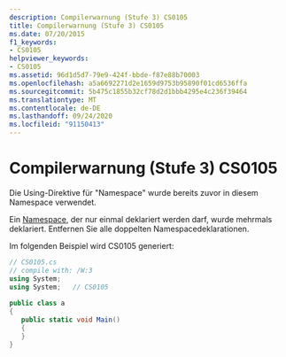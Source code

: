 ```yaml
---
description: Compilerwarnung (Stufe 3) CS0105
title: Compilerwarnung (Stufe 3) CS0105
ms.date: 07/20/2015
f1_keywords:
- CS0105
helpviewer_keywords:
- CS0105
ms.assetid: 96d1d5d7-79e9-424f-bbde-f87e88b70003
ms.openlocfilehash: a5a6692271d2e1659d9753b95890f01cd6536ffa
ms.sourcegitcommit: 5b475c1855b32cf78d2d1bbb4295e4c236f39464
ms.translationtype: MT
ms.contentlocale: de-DE
ms.lasthandoff: 09/24/2020
ms.locfileid: "91150413"
---
```

# <a name="compiler-warning-level-3-cs0105"></a>Compilerwarnung (Stufe 3) CS0105

Die Using-Direktive für "Namespace" wurde bereits zuvor in diesem Namespace verwendet.  
  
 Ein [Namespace](../language-reference/keywords/namespace.md), der nur einmal deklariert werden darf, wurde mehrmals deklariert. Entfernen Sie alle doppelten Namespacedeklarationen.  
  
 Im folgenden Beispiel wird CS0105 generiert:  
  
```csharp  
// CS0105.cs  
// compile with: /W:3  
using System;  
using System;   // CS0105  
  
public class a  
{  
   public static void Main()  
   {  
   }  
}  
```
